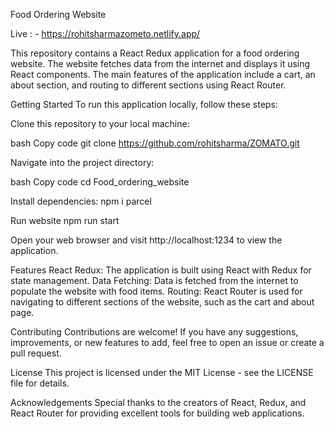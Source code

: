 Food Ordering Website

Live : - https://rohitsharmazometo.netlify.app/

This repository contains a React Redux application for a food ordering website. The website fetches data from the internet and displays it using React components. The main features of the application include a cart, an about section, and routing to different sections using React Router.

Getting Started To run this application locally, follow these steps:

Clone this repository to your local machine:

bash Copy code git clone https://github.com/rohitsharma/ZOMATO.git

Navigate into the project directory:

bash Copy code cd Food_ordering_website

Install dependencies: npm i parcel

Run website npm run start

Open your web browser and visit http://localhost:1234 to view the application.

Features React Redux: The application is built using React with Redux for state management. Data Fetching: Data is fetched from the internet to populate the website with food items. Routing: React Router is used for navigating to different sections of the website, such as the cart and about page.

Contributing Contributions are welcome! If you have any suggestions, improvements, or new features to add, feel free to open an issue or create a pull request.

License This project is licensed under the MIT License - see the LICENSE file for details.

Acknowledgements Special thanks to the creators of React, Redux, and React Router for providing excellent tools for building web applications.
